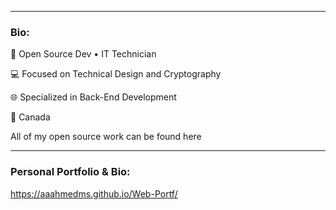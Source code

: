 
<hr>

### Bio:
🏢 Open Source Dev • IT Technician 

💻 Focused on Technical Design and Cryptography

🌐 Specialized in Back-End Development

📍 Canada

All of my open source work can be found here

<hr>




### Personal Portfolio & Bio:

https://aaahmedms.github.io/Web-Portf/


